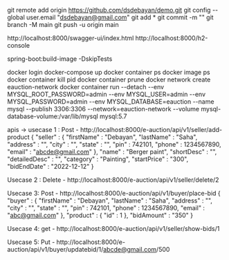 git remote add origin https://github.com/dsdebayan/demo.git
git config --global user.email "dsdebayan@gmail.com"
git add *
git commit -m ""
git branch -M main
git push -u origin main

http://localhost:8000/swagger-ui/index.html
http://localhost:8000/h2-console

spring-boot:build-image -DskipTests

docker login
docker-compose up
docker container ps
docker image ps
docker container kill pid
docker container prune
docker network create eauction-network
docker container run --detach --env MYSQL_ROOT_PASSWORD=admin --env MYSQL_USER=admin --env MYSQL_PASSWORD=admin --env MYSQL_DATABASE=eauction --name mysql --publish 3306:3306 --network=eauction-network --volume mysql-database-volume:/var/lib/mysql mysql:5.7

apis ->
usecase 1 :
Post - http://localhost:8000/e-auction/api/v1/seller/add-product
{
    "seller" : {
        "firstName" : "Debayan",
        "lastName" : "Saha",
        "address" : "",
        "city" : "",
        "state" : "",
        "pin" : 742101,
        "phone" : 1234567890,
        "email" : "abcde@gmail.com"
    },
    "name" : "Berger paint",
    "shortDesc" : "",
    "detailedDesc" : "",
    "category" : "Painting",
    "startPrice" : "300",
    "bidEndDate" : "2022-12-12"
    }
 
Usecase 2 :
Delete - http://localhost:8000/e-auction/api/v1/seller/delete/2

Usecase 3:
Post - http://localhost:8000/e-auction/api/v1/buyer/place-bid
{
    "buyer" : {
        "firstName" : "Debayan",
        "lastName" : "Saha",
        "address" : "",
        "city" : "",
        "state" : "",
        "pin" : 742101,
        "phone" : 1234567890,
        "email" : "abc@gmail.com"
    },
    "product" : {
	    "id" : 1
    },
    "bidAmount" : "350"
}

Usecase 4:
get - http://localhost:8000/e-auction/api/v1/seller/show-bids/1

Usecase 5:
Put - http://localhost:8000/e-auction/api/v1/buyer/updatebid/1/abcde@gmail.com/500

